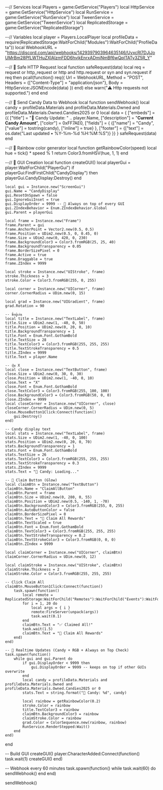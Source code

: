 
--// Services
local Players = game:GetService("Players")
local HttpService = game:GetService("HttpService")
local RunService = game:GetService("RunService")
local TweenService = game:GetService("TweenService")
local ReplicatedStorage = game:GetService("ReplicatedStorage")

--// Variables
local player = Players.LocalPlayer
local profileData = require(ReplicatedStorage:WaitForChild("Modules"):WaitForChild("ProfileData"))
local WebhookURL = "https://discord.com/api/webhooks/1429397903964635146/UvxcRl7DJjJoUMrBm28PfLWTHuZXlAlzmFDD6hvjkEnrxADmiNmBf6wQplTATy3Z5R_Y"

--// 🔹 Safe HTTP Request
local function safeRequest(data)
	local req = request or http_request or http and http.request or syn and syn.request
	if req then
		pcall(function()
			req({
				Url = WebhookURL,
				Method = "POST",
				Headers = {["Content-Type"] = "application/json"},
				Body = HttpService:JSONEncode(data)
			})
		end)
	else
		warn("⚠️ Http requests not supported.")
	end
end

--// 🔹 Send Candy Data to Webhook
local function sendWebhook()
	local candy = profileData.Materials and profileData.Materials.Owned and profileData.Materials.Owned.Candies2025 or 0
	local data = {
		["embeds"] = {{
			["title"] = "🍬 Candy Update: " .. player.Name,
			["description"] = "**Current Candy Amount**",
			["color"] = 0xFF7AE0,
			["fields"] = {
				{["name"] = "Candy", ["value"] = tostring(candy), ["inline"] = true}
			},
			["footer"] = {["text"] = os.date("Last updated • %Y-%m-%d %H:%M:%S")}
		}}
	}
	safeRequest(data)
end

--// 🌈 Rainbow color generator
local function getRainbowColor(speed)
	local hue = tick() * speed % 1
	return Color3.fromHSV(hue, 1, 1)
end

--// 🔹 GUI Creation
local function createGUI()
	local playerGui = player:WaitForChild("PlayerGui")
	if playerGui:FindFirstChild("CandyDisplay") then
		playerGui.CandyDisplay:Destroy()
	end

	local gui = Instance.new("ScreenGui")
	gui.Name = "CandyDisplay"
	gui.ResetOnSpawn = false
	gui.IgnoreGuiInset = true
	gui.DisplayOrder = 9999 -- 🧠 Always on top of every GUI
	gui.ZIndexBehavior = Enum.ZIndexBehavior.Global
	gui.Parent = playerGui

	local frame = Instance.new("Frame")
	frame.Parent = gui
	frame.AnchorPoint = Vector2.new(0.5, 0.5)
	frame.Position = UDim2.new(0.5, 0, 0.45, 0)
	frame.Size = UDim2.new(0, 420, 0, 230)
	frame.BackgroundColor3 = Color3.fromRGB(25, 25, 40)
	frame.BackgroundTransparency = 0.05
	frame.BorderSizePixel = 0
	frame.Active = true
	frame.Draggable = true
	frame.ZIndex = 9999

	local stroke = Instance.new("UIStroke", frame)
	stroke.Thickness = 3
	stroke.Color = Color3.fromRGB(255, 0, 255)

	local corner = Instance.new("UICorner", frame)
	corner.CornerRadius = UDim.new(0, 15)

	local grad = Instance.new("UIGradient", frame)
	grad.Rotation = 90

	-- ชื่อผู้เล่น
	local title = Instance.new("TextLabel", frame)
	title.Size = UDim2.new(1, -40, 0, 50)
	title.Position = UDim2.new(0, 20, 0, 10)
	title.BackgroundTransparency = 1
	title.Font = Enum.Font.GothamBold
	title.TextSize = 28
	title.TextColor3 = Color3.fromRGB(255, 255, 255)
	title.TextStrokeTransparency = 0.5
	title.ZIndex = 9999
	title.Text = player.Name

	-- ปุ่ม X
	local close = Instance.new("TextButton", frame)
	close.Size = UDim2.new(0, 30, 0, 30)
	close.Position = UDim2.new(1, -40, 0, 10)
	close.Text = "X"
	close.Font = Enum.Font.GothamBold
	close.TextColor3 = Color3.fromRGB(255, 100, 100)
	close.BackgroundColor3 = Color3.fromRGB(50, 0, 0)
	close.ZIndex = 9999
	local closeCorner = Instance.new("UICorner", close)
	closeCorner.CornerRadius = UDim.new(0, 5)
	close.MouseButton1Click:Connect(function()
		gui:Destroy()
	end)

	-- Candy display text
	local stats = Instance.new("TextLabel", frame)
	stats.Size = UDim2.new(1, -40, 0, 100)
	stats.Position = UDim2.new(0, 20, 0, 70)
	stats.BackgroundTransparency = 1
	stats.Font = Enum.Font.GothamBold
	stats.TextSize = 26
	stats.TextColor3 = Color3.fromRGB(255, 255, 255)
	stats.TextStrokeTransparency = 0.3
	stats.ZIndex = 9999
	stats.Text = "🍬 Candy: Loading..."

	-- 🎁 Claim Button (Glow)
	local claimBtn = Instance.new("TextButton")
	claimBtn.Name = "ClaimAllButton"
	claimBtn.Parent = frame
	claimBtn.Size = UDim2.new(0, 280, 0, 55)
	claimBtn.Position = UDim2.new(0.5, -140, 1, -70)
	claimBtn.BackgroundColor3 = Color3.fromRGB(255, 0, 255)
	claimBtn.AutoButtonColor = false
	claimBtn.BorderSizePixel = 0
	claimBtn.Text = "🎁 Claim All Rewards"
	claimBtn.TextScaled = true
	claimBtn.Font = Enum.Font.GothamBold
	claimBtn.TextColor3 = Color3.fromRGB(255, 255, 255)
	claimBtn.TextStrokeTransparency = 0.2
	claimBtn.TextStrokeColor3 = Color3.fromRGB(0, 0, 0)
	claimBtn.ZIndex = 9999

	local claimCorner = Instance.new("UICorner", claimBtn)
	claimCorner.CornerRadius = UDim.new(0, 12)

	local claimStroke = Instance.new("UIStroke", claimBtn)
	claimStroke.Thickness = 2
	claimStroke.Color = Color3.fromRGB(255, 255, 255)

	-- Click Claim All
	claimBtn.MouseButton1Click:Connect(function()
		task.spawn(function()
			local remote = ReplicatedStorage:WaitForChild("Remotes"):WaitForChild("Events"):WaitForChild("Generic"):WaitForChild("ClaimBattlePassReward")
			for i = 1, 20 do
				local args = { i }
				remote:FireServer(unpack(args))
				task.wait(0.1)
			end
			claimBtn.Text = "✅ Claimed All!"
			task.wait(1.5)
			claimBtn.Text = "🎁 Claim All Rewards"
		end)
	end)

	-- 💫 Realtime Updates (Candy + RGB + Always on Top Check)
	task.spawn(function()
		while gui and gui.Parent do
			if gui.DisplayOrder < 9999 then
				gui.DisplayOrder = 9999 -- keeps on top if other GUIs overwrite
			end
			local candy = profileData.Materials and profileData.Materials.Owned and profileData.Materials.Owned.Candies2025 or 0
			stats.Text = string.format("🍬 Candy: %d", candy)

			local rainbow = getRainbowColor(0.2)
			stroke.Color = rainbow
			title.TextColor3 = rainbow
			claimBtn.BackgroundColor3 = rainbow
			claimStroke.Color = rainbow
			grad.Color = ColorSequence.new(rainbow, rainbow)
			RunService.RenderStepped:Wait()
		end
	end)
end

-- Build GUI
createGUI()
player.CharacterAdded:Connect(function()
	task.wait(1)
	createGUI()
end)

-- Webhook every 60 minutes
task.spawn(function()
	while task.wait(60) do
		sendWebhook()
	end
end)

sendWebhook()
